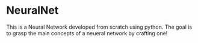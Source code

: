 # NeuralNet
This is a Neural Network developed from scratch using python. The goal is to grasp the main concepts of a neueral network by crafting one! 
